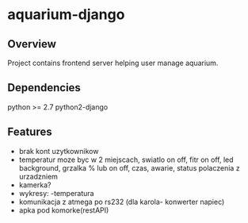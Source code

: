 # aquarium-django

## Overview
Project contains frontend server helping user manage aquarium.

## Dependencies
python >= 2.7
python2-django

## Features
- brak kont uzytkownikow
- temperatur moze byc w 2 miejscach, swiatlo on off, fitr on off, led background, grzalka % lub on off, czas, awarie, status polaczenia z urzadzniem
- kamerka?
- wykresy:
  -temperatura
- komunikacja z atmega po rs232 (dla karola- konwerter napiec)
- apka pod komorke(restAPI)
